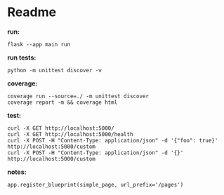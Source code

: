# Readme

__run:__

    flask --app main run

__run tests:__

    python -m unittest discover -v

__coverage:__

    coverage run --source=./ -m unittest discover
    coverage report -m && coverage html

__test:__

    curl -X GET http://localhost:5000/
    curl -X GET http://localhost:5000/health
    curl -X POST -H "Content-Type: application/json" -d '{"foo": true}' http://localhost:5000/custom
    curl -X POST -H "Content-Type: application/json" -d '{}' http://localhost:5000/custom

__notes:__

    app.register_blueprint(simple_page, url_prefix='/pages')